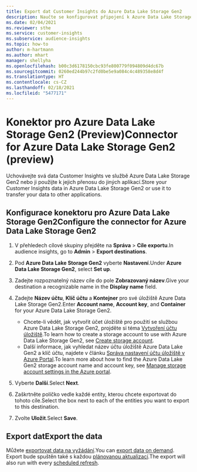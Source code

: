 ```yaml
---
title: Export dat Customer Insights do Azure Data Lake Storage Gen2
description: Naučte se konfigurovat připojení k Azure Data Lake Storage Gen2.
ms.date: 02/04/2021
ms.reviewer: sthe
ms.service: customer-insights
ms.subservice: audience-insights
ms.topic: how-to
author: m-hartmann
ms.author: mhart
manager: shellyha
ms.openlocfilehash: b00c3d6178150cbc93fe800779f094809d4dc67b
ms.sourcegitcommit: 0260ed244b97c2fd0be5e9a084c4c489358e8d4f
ms.translationtype: HT
ms.contentlocale: cs-CZ
ms.lasthandoff: 02/18/2021
ms.locfileid: "5477171"
---
```

# <a name="connector-for-azure-data-lake-storage-gen2-preview"></a><span data-ttu-id="fad90-103">Konektor pro Azure Data Lake Storage Gen2 (Preview)</span><span class="sxs-lookup"><span data-stu-id="fad90-103">Connector for Azure Data Lake Storage Gen2 (preview)</span></span>

<span data-ttu-id="fad90-104">Uchovávejte svá data Customer Insights ve službě Azure Data Lake Storage Gen2 nebo ji použijte k jejich přenosu do jiných aplikací.</span><span class="sxs-lookup"><span data-stu-id="fad90-104">Store your Customer Insights data in Azure Data Lake Storage Gen2 or use it to transfer your data to other applications.</span></span>

## <a name="configure-the-connector-for-azure-data-lake-storage-gen2"></a><span data-ttu-id="fad90-105">Konfigurace konektoru pro Azure Data Lake Storage Gen2</span><span class="sxs-lookup"><span data-stu-id="fad90-105">Configure the connector for Azure Data Lake Storage Gen2</span></span>

1. <span data-ttu-id="fad90-106">V přehledech cílové skupiny přejděte na **Správa** > **Cíle exportu**.</span><span class="sxs-lookup"><span data-stu-id="fad90-106">In audience insights, go to **Admin** > **Export destinations**.</span></span>

1. <span data-ttu-id="fad90-107">Pod **Azure Data Lake Storage Gen2** vyberte **Nastavení**.</span><span class="sxs-lookup"><span data-stu-id="fad90-107">Under **Azure Data Lake Storage Gen2**, select **Set up**.</span></span>

1. <span data-ttu-id="fad90-108">Zadejte rozpoznatelný název cíle do pole **Zobrazovaný název**.</span><span class="sxs-lookup"><span data-stu-id="fad90-108">Give your destination a recognizable name in the **Display name** field.</span></span>

1. <span data-ttu-id="fad90-109">Zadejte **Název účtu**, **Klíč účtu** a **Kontejner** pro své úložiště Azure Data Lake Storage Gen2.</span><span class="sxs-lookup"><span data-stu-id="fad90-109">Enter **Account name**, **Account key**, and **Container** for your Azure Data Lake Storage Gen2.</span></span>
    - <span data-ttu-id="fad90-110">Chcete-li vědět, jak vytvořit účet úložiště pro použití se službou Azure Data Lake Storage Gen2, projděte si téma [Vytvoření účtu úložiště](https://docs.microsoft.com/azure/storage/blobs/create-data-lake-storage-account).</span><span class="sxs-lookup"><span data-stu-id="fad90-110">To learn how to create a storage account to use with Azure Data Lake Storage Gen2, see [Create storage account](https://docs.microsoft.com/azure/storage/blobs/create-data-lake-storage-account).</span></span> 
    - <span data-ttu-id="fad90-111">Další informace, jak vyhledat název účtu úložiště Azure Data Lake Gen2 a klíč účtu, najdete v článku [Správa nastavení účtu úložiště v Azure Portal](https://docs.microsoft.com/azure/storage/common/storage-account-manage).</span><span class="sxs-lookup"><span data-stu-id="fad90-111">To learn more about how to find the Azure Data Lake Gen2 storage account name and account key, see [Manage storage account settings in the Azure portal](https://docs.microsoft.com/azure/storage/common/storage-account-manage).</span></span>

1. <span data-ttu-id="fad90-112">Vyberte **Další**.</span><span class="sxs-lookup"><span data-stu-id="fad90-112">Select **Next**.</span></span>

1. <span data-ttu-id="fad90-113">Zaškrtněte políčko vedle každé entity, kterou chcete exportovat do tohoto cíle.</span><span class="sxs-lookup"><span data-stu-id="fad90-113">Select the box next to each of the entities you want to export to this destination.</span></span>

1. <span data-ttu-id="fad90-114">Zvolte **Uložit**.</span><span class="sxs-lookup"><span data-stu-id="fad90-114">Select **Save**.</span></span>

## <a name="export-the-data"></a><span data-ttu-id="fad90-115">Export dat</span><span class="sxs-lookup"><span data-stu-id="fad90-115">Export the data</span></span>

<span data-ttu-id="fad90-116">Můžete [exportovat data na vyžádání](export-destinations.md#export-data-on-demand).</span><span class="sxs-lookup"><span data-stu-id="fad90-116">You can [export data on demand](export-destinations.md#export-data-on-demand).</span></span> <span data-ttu-id="fad90-117">Export bude spuštěn také s každou [plánovanou aktualizací](system.md#schedule-tab).</span><span class="sxs-lookup"><span data-stu-id="fad90-117">The export will also run with every [scheduled refresh](system.md#schedule-tab).</span></span>
